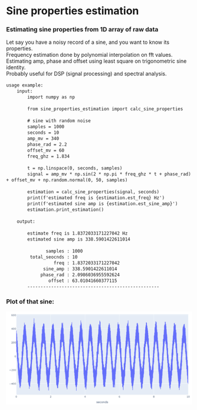 # Sine properties estimation

### Estimating sine properties from 1D array of raw data
Let say you have a noisy record of a sine, and you want to know its properties.<br>
Frequency estimation done by polynomial interpolation on fft values. <br> 
Estimating amp, phase and offset using least square on trigonometric sine identity. <br> 
Probably useful for DSP (signal processing) and spectral analysis. <br>

```
usage example:
    input:
        import numpy as np
        
        from sine_properties_estimation import calc_sine_properties

        # sine with random noise
        samples = 1000
        seconds = 10
        amp_mv = 340
        phase_rad = 2.2
        offset_mv = 60
        freq_ghz = 1.834
    
        t = np.linspace(0, seconds, samples)
        signal = amp_mv * np.sin(2 * np.pi * freq_ghz * t + phase_rad) + offset_mv + np.random.normal(0, 50, samples)
    
        estimation = calc_sine_properties(signal, seconds)
        print(f'estimated freq is {estimation.est_freq} Hz')
        print(f'estimated sine amp is {estimation.est_sine_amp}')
        estimation.print_estimation()
        
    output:
    
        estimate freq is 1.8372033171227042 Hz
        estimated sine amp is 338.5901422611014
        
               samples : 1000
         total_seocnds : 10
                  freq : 1.8372033171227042
              sine_amp : 338.5901422611014
             phase_rad : 2.0986036955592624
                offset : 63.01041660377115
        --------------------------------------------------
```
### Plot of that sine:
![sine example](examples/readme_example/sine.png)